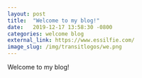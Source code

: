 ```yaml
---
layout: post
title:  "Welcome to my blog!"
date:   2019-12-17 13:58:30 -0800
categories: welcome blog
external_link: https://www.essilfie.com/
image_slug: /img/transitlogos/we.png
---
```



Welcome to my blog!
